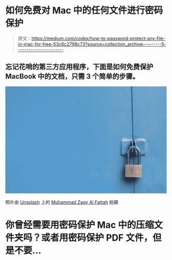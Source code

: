 # 如何免费对 Mac 中的任何文件进行密码保护

> 原文：<https://medium.com/codex/how-to-password-protect-any-file-in-mac-for-free-53c6c2798c73?source=collection_archive---------5----------------------->

## 忘记花哨的第三方应用程序，下面是如何免费保护 MacBook 中的文档，只需 3 个简单的步骤。

![](img/766c7c725ace90a92914986962dbd9ab.png)

照片由 [Unsplash](https://unsplash.com?utm_source=medium&utm_medium=referral) 上的 [Muhammad Zaqy Al Fattah](https://unsplash.com/@dizzydizz?utm_source=medium&utm_medium=referral) 拍摄

# 你曾经需要用密码保护 Mac 中的压缩文件夹吗？或者用密码保护 PDF 文件，但是不要…